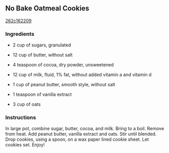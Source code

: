 ## No Bake Oatmeal Cookies

[262c162209](http://www.food.com/recipe/no-bake-oatmeal-cookies-443407)

### Ingredients

 - 2 cup of sugars, granulated

 - 12 cup of butter, without salt

 - 4 teaspoon of cocoa, dry powder, unsweetened

 - 12 cup of milk, fluid, 1% fat, without added vitamin a and vitamin d

 - 1 cup of peanut butter, smooth style, without salt

 - 1 teaspoon of vanilla extract

 - 3 cup of oats

### Instructions

In large pot, combine sugar, butter, cocoa, and milk. Bring to a boil. Remove from heat. Add peanut butter, vanilla extract and oats. Stir until blended. Drop cookies, using a spoon, on a wax paper lined cookie sheet. Let cookies set. Enjoy!